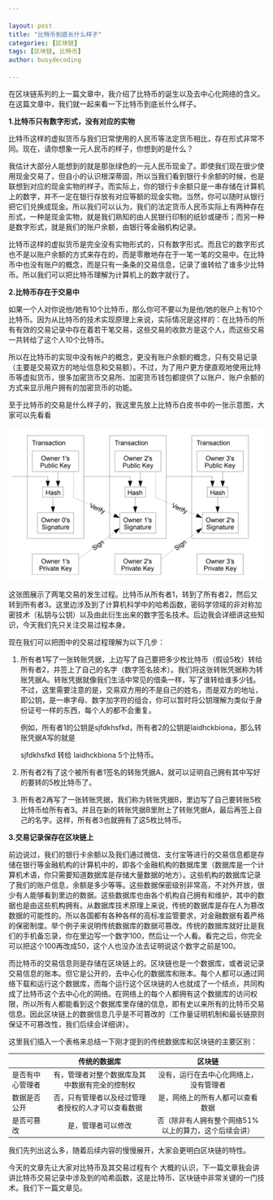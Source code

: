 ```yaml
---

layout: post
title: "比特币到底长什么样子"
categories: [区块链]
tags: [区块链, 比特币]
author: busydecoding

---
```


在区块链系列的上一篇文章中，我介绍了比特币的诞生以及去中心化网络的含义。在这篇文章中，我们就一起来看一下比特币到底长什么样子。

**1.比特币只有数字形式，没有对应的实物**

比特币这样的虚拟货币与我们日常使用的人民币等法定货币相比，存在形式非常不同。现在，请你想象一元人民币的样子，你想到的是什么？

我估计大部分人能想到的就是那张绿色的一元人民币现金了。即使我们现在很少使用现金交易了，但自小的认识根深蒂固，所以当我们看到银行卡余额的时候，也是联想到对应的现金实物的样子。而实际上，你的银行卡余额只是一串存储在计算机上的数字，并不一定在银行存放有对应等额的现金实物。当然，你可以随时从银行把它们兑换成现金。所以我们可以认为，我们的法定货币人民币实际上有两种存在形式，一种是现金实物，就是我们熟知的由人民银行印制的纸钞或硬币；而另一种是数字形式，就是我们的账户余额，由银行等金融机构记录。

比特币这样的虚拟货币是完全没有实物形式的，只有数字形式。而且它的数字形式也不是以账户余额的方式来存在的，而是零散地存在于一笔一笔的交易中。在比特币中也没有账户的概念，而是只有一条条的交易信息，记录了谁转给了谁多少比特币。所以我们可以把比特币理解为计算机上的数字就行了。

**2.比特币存在于交易中**

如果一个人对你说他/她有10个比特币，那么你可不要以为是他/她的账户上有10个比特币。因为从比特币的技术实现原理上来说，实际情况是这样的：在比特币的所有有效的交易记录中存在着若干笔交易，这些交易的收款方是这个人，而这些交易一共转给了这个人10个比特币。

所以在比特币的实现中没有帐户的概念，更没有账户余额的概念，只有交易记录（主要是交易双方的地址信息和交易额）。不过，为了用户更方便直观地使用比特币等虚拟货币，很多加密货币交易所、加密货币钱包都提供了以账户、账户余额的方式来显示用户拥有的加密货币的功能。

至于比特币的交易是什么样子的，我这里先放上比特币白皮书中的一张示意图，大家可以先看看

![交易](/assets/img/posts/bitcoin_whitepaper_transaction.jpg)

这张图展示了两笔交易的发生过程。比特币从所有者1，转到了所有者2，然后又转到所有者3。这里边涉及到了计算机科学中的哈希函数，密码学领域的非对称加密技术（私钥与公钥）以及由此衍生出来的数字签名技术。后边我会详细讲这些知识，今天我们先只关注交易过程本身。

现在我们可以把图中的交易过程理解为以下几步：

1. 所有者1写了一张转账凭据，上边写了自己要把多少枚比特币（假设5枚）转给所有者2，并签上了自己的名字（数字签名技术）。我们将这张转账凭据称为转账凭据A。转账凭据就像我们生活中常见的借条一样，写了谁转给谁多少钱。不过，这里需要注意的是，交易双方用的不是自己的姓名，而是双方的地址，即公钥，是一串字母、数字加字符的组合，你可以暂时将公钥理解为类似于身份证号一样的东西，每个人的都不会重复。

   例如，所有者1的公钥是sjfdkhsfkd，所有者2的公钥是laidhckbiona，那么转账凭据A写的就是

   sjfdkhsfkd 转给 laidhckbiona 5个比特币。

2. 所有者2有了这个被所有者1签名的转账凭据A，就可以证明自己拥有其中写好的要转的5枚比特币了。

3. 所有者2再写了一张转账凭据，我们称为转账凭据B，里边写了自己要转账5枚比特币给所有者3。并且在新的转账凭据B里附上了转账凭据A，最后再签上自己的名字。这样，所有者3也就拥有了这5枚比特币。

**3.交易记录保存在区块链上**

前边说过，我们的银行卡余额以及我们通过微信、支付宝等进行的交易信息都是存储在银行等金融机构的计算机中的，即各个金融机构的数据库里（数据库是一个计算机术语，你只需要知道数据库是存储大量数据的地方）。这些机构的数据库记录了我们的账户信息，余额是多少等等。这些数据保密级别非常高，不对外开放，很少有人能够看到里边的数据。这些数据库也由各个机构自己拥有和维护，其中的数据也是由这些机构拥有。从数据库技术原理上来说，传统的数据库是存在人为篡改数据的可能性的。所以各国都有各种各样的高标准监管要求，对金融数据有着严格的保密制度。举个例子来说明传统数据库的数据可篡改。传统的数据库就好比是我们的手机备忘录，你在里边写一个数字100，然后让一个人看。看完之后，你完全可以把这个100再改成50，这个人也没办法去证明说这个数字之前是100。

而比特币的交易信息则是存储在区块链上的。区块链也是一个数据库，或者说记录交易信息的账本。但它是公开的，去中心化的数据库和账本。每个人都可以通过网络下载和运行这个数据库，而每个运行这个区块链的人也就成了一个结点，共同构成了比特币这个去中心化的网络。在网络上的每个人都拥有这个数据库的访问权限，所以所有人都能看到这个数据库里存储的信息，即有史以来所有的比特币交易信息。因此区块链上的数据信息几乎是不可篡改的（工作量证明机制和最长链原则保证不可篡改性，我们后续会详细讲）。

这里我们插入一个表格来总结一下刚才提到的传统数据库和区块链的主要区别：

|                  |                    传统的数据库                    |                        区块链                         |
| :--------------- | :------------------------------------------------: | :---------------------------------------------------: |
| 是否有中心管理者 |   有，管理者对整个数据库及其中数据有完全的控制权   |        没有，运行在去中心化网络上，没有管理者         |
| 数据是否公开     | 否，只有管理者以及经过管理者授权的人才可以查看数据 |           是，网络上的所有人都可以查看数据            |
| 是否可篡改       |                 是，管理者可以修改                 | 否（除非有人拥有整个网络51%以上的算力，这个后续会讲） |

我们先列出这么多，随着后续内容的慢慢展开，大家会更明白区块链的特性。

今天的文章先让大家对比特币及其交易过程有个 大概的认识，下一篇文章我会讲讲比特币交易记录中涉及到的哈希函数，这是比特币、区块链中非常关键的一门技术。我们下一篇文章见。
